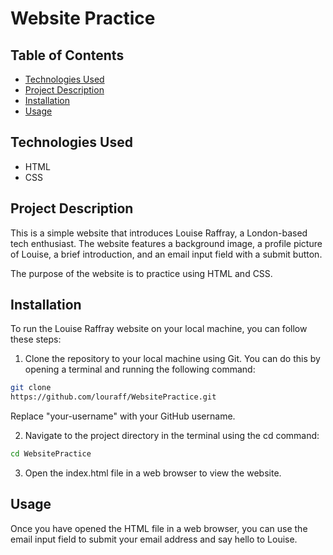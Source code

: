 # Website Practice

Table of Contents
---
- [Technologies Used](#technologies-used)
- [Project Description](#project-description)
- [Installation](#installation)
- [Usage](#usage)

Technologies Used
---
- HTML
- CSS

Project Description
---
This is a simple website that introduces Louise Raffray, a London-based tech enthusiast. The website features a background image, a profile picture of Louise, a brief introduction, and an email input field with a submit button.

The purpose of the website is to practice using HTML and CSS.

Installation
---
To run the Louise Raffray website on your local machine, you can follow these steps:

1. Clone the repository to your local machine using Git. You can do this by opening a terminal and running the following command:
```bash
git clone 
https://github.com/louraff/WebsitePractice.git
```
Replace "your-username" with your GitHub username.

2. Navigate to the project directory in the terminal using the cd command:

```bash
cd WebsitePractice
```

3. Open the index.html file in a web browser to view the website.
 

Usage
---
Once you have opened the HTML file in a web browser, you can use the email input field to submit your email address and say hello to Louise.
